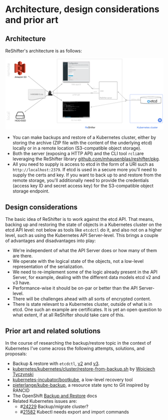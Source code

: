 # Architecture, design considerations and prior art

## Architecture

ReShifter's architecture is as follows:

![ReShifter architecture](../images/reshifter-architecture.png)

- You can make backups and restore of a Kubernetes cluster, either by storing the archive (ZIP file with the content of the underlying etcd) locally or in a remote location (S3-compatible object storage).
- Both the server (exposing a HTTP API) and the CLI tool `rcli`are leveraging the ReShifter library [github.com/mhausenblas/reshifter/pkg](https://godoc.org/github.com/mhausenblas/reshifter/pkg).
- All you need to supply is access to etcd in the form of a URl such as `http://localhost:2379`. If etcd is used in a secure more you'll need to supply the certs and key. If you want to back up to and restore from the remote storage, you'll additionally need to provide the credentials (access key ID and secret access key) for the S3-compatible object storage endpoint.

## Design considerations

The basic idea of ReShifter is to work against the etcd API. That means, backing up and restoring the state of
objects in a Kubernetes cluster on the etcd API level: not below as tools like `etcdctl` do it, and also not on a higher
level, such as using the Kubernetes API Server-level. This brings a couple of advantages and disadvantages into play:

- We're independent of what the API Server does or how many of them are there.
- We operate with the logical state of the objects, not a low-level representation of the serialization.
- We need to re-implement some of the logic already present in the API Server, for example, dealing with the different data models etcd v2 and v3 have.
- Performance-wise it should be on-par or better than the API Server-level.
- There will be challenges ahead with all sorts of encrypted content.
- There is state relevant to a Kubernetes cluster, outside of what is in etcd. One such an example are certificates. It is yet an open question to what extent, if at all ReShifter should take care of this.

## Prior art and related solutions

In the course of researching the backup/restore topic in the context of Kubernetes I've come across the following attempts, solutions, and proposals:

- Backup & restore with `etcdctl`, [v2](https://coreos.com/etcd/docs/latest/v2/admin_guide.html) and [v3](https://coreos.com/etcd/docs/latest/op-guide/recovery.html).
- [kubernetes/kubernetes/cluster/restore-from-backup.sh](https://github.com/kubernetes/kubernetes/blob/master/cluster/restore-from-backup.sh) by [Wojciech Tyczynski](https://github.com/wojtek-t)
- [kubernetes-incubator/bootkube](https://github.com/kubernetes-incubator/bootkube/blob/master/Documentation/disaster-recovery.md#bootkube-recover), a low-level recovery tool
- [pieterlange/kube-backup](https://github.com/pieterlange/kube-backup), a resource state sync to Git inspired by RANCID
- The OpenShift [Backup and Restore](https://docs.openshift.com/container-platform/3.5/admin_guide/backup_restore.html) docs
- Related Kubernetes issues are:
  - #[24229](https://github.com/kubernetes/kubernetes/issues/24229) Backup/migrate cluster?
  - #[21582](https://github.com/kubernetes/kubernetes/issues/21582) Kubectl needs export and import commands
